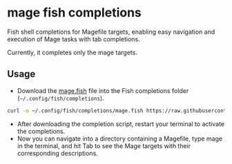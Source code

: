 # mage fish completions
Fish shell completions for Magefile targets, enabling easy navigation and execution of Mage tasks with tab completions.

Currently, it completes only the mage targets.

## Usage
* Download the [mage.fish](mage.fish) file into the Fish completions folder (`~/.config/fish/completions`).
```bash
curl -o ~/.config/fish/completions/mage.fish https://raw.githubusercontent.com/d-strobel/mage-fish-completions/main/mage.fish
```
* After downloading the completion script, restart your terminal to activate the completions.
* Now you can navigate into a directory containing a Magefile, type mage in the terminal, and hit Tab to see the Mage targets with their corresponding descriptions.
